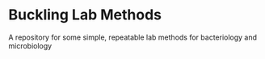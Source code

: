 # Buckling Lab Methods

A repository for some simple, repeatable lab methods for bacteriology and microbiology
